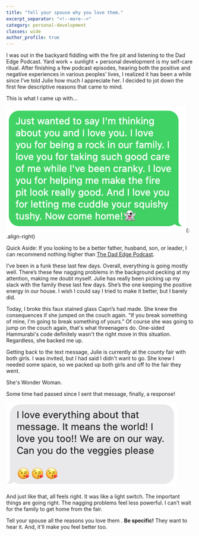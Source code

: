 ```yaml
---
title: "Tell your spouse why you love them."
excerpt_separator: "<!--more-->"
category: personal-development
classes: wide
author_profile: true
---
```


I was out in the backyard fiddling with the fire pit and listening to the Dad Edge Podcast. Yard work + sunlight + personal development is my self-care ritual. After finishing a few podcast episodes, hearing both the positive and negative experiences in various peoples’ lives, I realized it has been a while since I’ve told Julie how much I appreciate her. I decided to jot down the first few descriptive reasons that came to mind. 

This is what I came up with...

<!--more-->

![Just wanted to say I'm thinking about you and I love you. I love you for being a rock in our family. I love you for taking such good care of me while I've been cranky. I love you for helping me make the fire pit look really good. And I love you for letting me cuddle your squishy tushy. Now come home!👻 ](/assets/images/posts/tell_your_spouse_you_love_them/thinking_of_you.png){: .align-right}

<div style="clear:both"/>

Quick Aside: If you looking to be a better father, husband, son, or leader, I can recommend nothing higher than [The Dad Edge Podcast](https://thedadedge.com/podcast/).


I’ve been in a funk these last few days. Overall, everything is going mostly well. There’s these few nagging problems in the background pecking at my attention, making me doubt myself. Julie has really been picking up my slack with the family these last few days. She’s the one keeping the positive energy in our house. I wish I could say I tried to make it better, but I barely did. 

Today, I broke this faux stained glass Capri’s had made. She knew the consequences if she jumped on the couch again. "If you break something of mine, I'm going to break something of yours." Of course she was going to jump on the couch again, that's what threenagers do. One-sided Hammurabi's code definitely wasn't the right move in this situation. Regardless, she backed me up. 

Getting back to the text message, Julie is currently at the county fair with both girls. I was invited, but I had said I didn't want to go. She knew I needed some space, so we packed up both girls and off to the fair they went. 

She's Wonder Woman.

Some time had passed since I sent that message, finally, a response!

![I love everything about that message. It means the world! I love you too!! We are on our way. Can you do the veggies please 😘😘😘](/assets/images/posts/tell_your_spouse_you_love_them/it_means_the_world.png)

And just like that, all feels right. It was like a light switch. The important things are going right. The nagging problems feel less powerful. I can’t wait for the family to get home from the fair. 

Tell your spouse all the reasons you love them . **Be specific!**  They want to hear it. And, it'll make you feel better too.